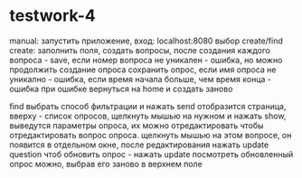 # testwork-4
manual:
запустить приложение, 
вход: localhost:8080
выбор create/find
create:
заполнить поля, создать вопросы, после создания каждого вопроса - save, если номер вопроса не уникален - ошибка, но можно продолжить создание опроса
сохранить опрос, если имя опроса не уникално - ошибка, если время начала больше, чем время конца - ошибка
при ошибке вернуться на home и создать заново

find
выбрать способ фильтрации и нажать send
отобразится страница, вверху - список опросов, щелкнуть мышью на нужном и нажать show, выведутся параметры опроса, их можно отредактировать
чтобы отредактировать вопрос опроса. щелкнуть мышью на этом вопросе, он появится в отдельном окне, после редактирования нажать update question
чтоб обновить опрос - нажать update
посмотреть обновленный опрос можно, выбрав его заново в верхнем поле
